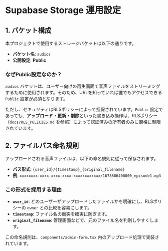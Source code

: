 # Supabase Storage 運用設定

## 1. バケット構成

本プロジェクトで使用するストレージバケットは以下の通りです。

- **バケット名**: `audios`
- **公開設定**: **Public**

### なぜPublic設定なのか？

`audios` バケットは、ユーザー向けの再生画面で音声ファイルをストリーミングするために使用されます。そのため、URLを知っていれば誰でもアクセスできる `Public` 設定が必須となります。

ただし、セキュリティはRLSポリシーによって担保されています。`Public` 設定であっても、**アップロード・更新・削除**といった書き込み操作は、RLSポリシー（`docs/RLS_POLICIES.md` を参照）によって認証済みの所有者のみに厳格に制限されています。

## 2. ファイルパス命名規則

アップロードされる音声ファイルは、以下の命名規則に従って保存されます。

- **パス形式**: `{user_id}/{timestamp}_{original_filename}`
- **例**: `xxxxxxxx-xxxx-xxxx-xxxx-xxxxxxxxxxxx/1678886400000_episode1.mp3`

### この形式を採用する理由

- **`user_id`**: どのユーザーがアップロードしたファイルかを明確にし、RLSポリシーの `owner` との比較を容易にします。
- **`timestamp`**: ファイル名の衝突を確実に防ぎます。
- **`original_filename`**: 管理画面などで、元のファイル名を判別しやすくします。

この命名規則は、`components/admin-form.tsx` 内のアップロード処理で実装されています。
